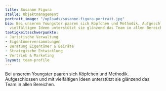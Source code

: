 ```yaml
---
title: Susanne Figura
stelle: Objektmanagement
portrait_image: "/uploads/susanne-figura-portrait.jpg"
bio: Bei unserem Youngster paaren sich Köpfchen und Methodik. Aufgeschlossen und mit
  vielfältigen Ideen unterstützt sie glänzend das Team in allen Bereichen.
taetigkeitsschwerpunkte:
- Juristische Verwaltung
- Eigentümerversammlungen
- Beratung Eigentümer & Beiräte
- Strategische Entwicklung
- Vertrieb & Marketing
layout: team-profile
---
```


Bei unserem Youngster paaren sich Köpfchen und Methodik.
Aufgeschlossen und mit vielfältigen Ideen unterstützt sie glänzend das Team in allen Bereichen.